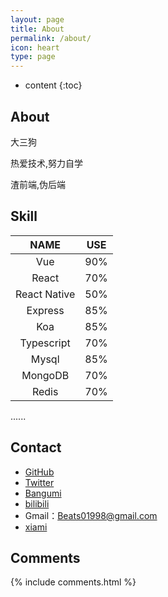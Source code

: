 ```yaml
---
layout: page
title: About
permalink: /about/
icon: heart
type: page
---
```


* content
{:toc}

## About

大三狗

热爱技术,努力自学

渣前端,伪后端



## Skill
| NAME | USE |
|:----:|:------:|
Vue     | 90%
React   | 70%
React Native| 50%
Express | 85%
Koa     | 85%
Typescript| 70%
Mysql   | 85%
MongoDB | 70%
Redis   | 70%

......




## Contact

* [GitHub](https://github.com/Beats0)
* [Twitter](https://twitter.com/Beats0Ling)
* [Bangumi](https://bangumi.tv/user/beats0)
* [bilibili](https://space.bilibili.com/598848/#!/)
* Gmail：Beats01998@gmail.com
* [xiami](http://www.xiami.com/u/45818524?spm=a1z1s.6843761.226669510.8.ypP9Y9)


## Comments

{% include comments.html %}
